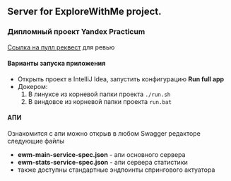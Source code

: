 ## Server for ExploreWithMe project.

### Дипломный проект Yandex Practicum

[Ссылка на пулл реквест](https://github.com/sergey-oreshkin/java-explore-with-me/pull/9) для ревью

#### Варианты запуска приложения

- Открыть проект в IntelliJ Idea, запустить конфигурацию **Run full app**
- Докером:
    1. В линуксе из корневой папки проекта `./run.sh`
    2. В виндовсе из корневой папки проекта `run.bat`

#### АПИ

Ознакомится с апи можно открыв в любом Swagger редакторе следующие файлы

- **ewm-main-service-spec.json** - апи основного сервера
- **ewm-stats-service-spec.json** - апи сервера статистики
- также доступны стандартные эндпоинты спрингового актуатора